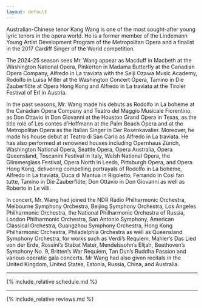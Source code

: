 ```yaml
---
layout: default
---
```


Australian-Chinese tenor Kang Wang is one of the most sought-after young lyric tenors in the opera world. He is a former member of the Lindemann Young Artist Development Program of the Metropolitan Opera and a finalist in the 2017 Cardiff Singer of the World competition.
 
The 2024-25 season sees Mr. Wang appear as Macduff in Macbeth at the Washington National Opera, Pinkerton in Madama Butterfly at the Canadian Opera Company, Alfredo in La traviata with the Seiji Ozawa Music Academy, Rodolfo in Luisa Miller at the Washington Concert Opera, Tamino in Die Zauberflöte at Opera Hong Kong and Alfredo in La traviata at the Tiroler Festival of Erl in Austria. 
 
In the past seasons, Mr. Wang made his debuts as Rodolfo in La bohème at the Canadian Opera Company and Teatro del Maggio Musicale Fiorentino, as Don Ottavio in Don Giovanni at the Houston Grand Opera in Texas, as the title role of Les contes d’Hoffmann at the Palm Beach Opera and at the Metropolitan Opera as the Italian Singer in Der Rosenkavalier. Moreover, he made his house debut at Teatro di San Carlo as Alfredo in La traviata. He has also performed at renowned houses including Opernhaus Zürich, Washington National Opera, Seattle Opera, Opera Australia, Opera Queensland, Toscanini Festival in Italy, Welsh National Opera, the Glimmerglass Festival, Opera North in Leeds, Pittsburgh Opera, and Opera Hong Kong, delivering compelling portrayals of Rodolfo in La bohème, Alfredo in La traviata, Duca di Mantua in Rigoletto, Ferrando in Così fan tutte, Tamino in Die Zauberflöte, Don Ottavio in Don Giovanni as well as Roberto in Le villi.
 
In concert, Mr. Wang had joined the NDR Radio Philharmonic Orchestra, Melbourne Symphony Orchestra, Beijing Symphony Orchestra, Los Angeles Philharmonic Orchestra, the National Philharmonic Orchestra of Russia, London Philharmonic Orchestra, San Antonio Symphony, American Classical Orchestra, Guangzhou Symphony Orchestra, Hong Kong Philharmonic Orchestra, Philadelphia Orchestra as well as Queensland Symphony Orchestra, for works such as Verdi’s Requiem, Mahler’s Das Lied von der Erde, Rossini’s Stabat Mater, Mendelssohn’s Elijah, Beethoven’s Symphony No. 9, Britten’s War Requiem, Tan Dun’s Buddha Passion and various operatic gala concerts. Mr Wang had also given recitals in the United Kingdom, United States, Estonia, Russia, China, and Australia.



<hr>

{% include_relative schedule.md %}

<hr>

{% include_relative reviews.md %}
